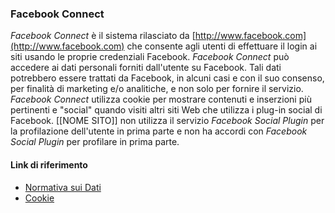 ### Facebook Connect
*Facebook Connect* è il sistema rilasciato da [http://www.facebook.com](http://www.facebook.com) che consente agli utenti di effettuare il login ai siti usando le proprie credenziali Facebook. *Facebook Connect* può accedere ai dati personali forniti dall'utente su Facebook. Tali dati potrebbero essere trattati da Facebook, in alcuni casi e con il suo consenso, per finalità di marketing e/o analitiche, e non solo per fornire il servizio. *Facebook Connect* utilizza cookie per mostrare contenuti e inserzioni più pertinenti e "social" quando visiti altri siti Web che utilizza i plug-in social di Facebook.
[[NOME SITO]] non utilizza il servizio *Facebook Social Plugin* per la profilazione dell'utente in prima parte e non ha accordi con *Facebook Social Plugin* per profilare in prima parte.

#### Link di riferimento
* [Normativa sui Dati](https://www.facebook.com/full_data_use_policy)
* [Cookie](https://www.facebook.com/help/cookies/)
